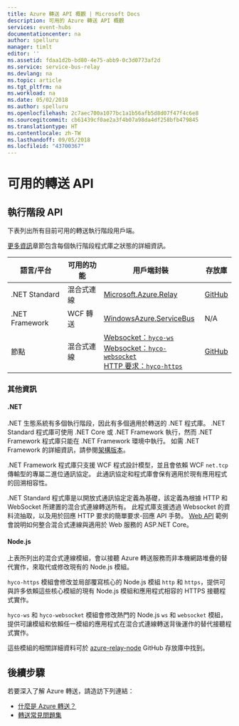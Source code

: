 ```yaml
---
title: Azure 轉送 API 概觀 | Microsoft Docs
description: 可用的 Azure 轉送 API 概觀
services: event-hubs
documentationcenter: na
author: spelluru
manager: timlt
editor: ''
ms.assetid: fdaa1d2b-bd80-4e75-abb9-0c3d0773af2d
ms.service: service-bus-relay
ms.devlang: na
ms.topic: article
ms.tgt_pltfrm: na
ms.workload: na
ms.date: 05/02/2018
ms.author: spelluru
ms.openlocfilehash: 2c7aec700a1077bc1a1b56afb5d8d07f47f4c6e8
ms.sourcegitcommit: cb61439cf0ae2a3f4b07a98da4df258bfb479845
ms.translationtype: HT
ms.contentlocale: zh-TW
ms.lasthandoff: 09/05/2018
ms.locfileid: "43700367"
---
```

# <a name="available-relay-apis"></a>可用的轉送 API

## <a name="runtime-apis"></a>執行階段 API

下表列出所有目前可用的轉送執行階段用戶端。

[更多資訊](#additional-information)章節包含每個執行階段程式庫之狀態的詳細資訊。

| 語言/平台 | 可用的功能 | 用戶端封裝 | 存放庫 |
| --- | --- | --- | --- |
| .NET Standard | 混合式連線 | [Microsoft.Azure.Relay](https://www.nuget.org/packages/Microsoft.Azure.Relay/) | [GitHub](https://github.com/azure/azure-relay-dotnet) |
| .NET Framework | WCF 轉送 | [WindowsAzure.ServiceBus](https://www.nuget.org/packages/WindowsAzure.ServiceBus/) | N/A |
| 節點 | 混合式連線 | [Websocket：`hyco-ws`](https://www.npmjs.com/package/hyco-ws)<br/>[Websocket：`hyco-websocket`](https://www.npmjs.com/package/hyco-websocket)<br/>[HTTP 要求：`hyco-https`](https://www.npmjs.com/package/hyco-https) | [GitHub](https://github.com/Azure/azure-relay-node) |

### <a name="additional-information"></a>其他資訊

#### <a name="net"></a>.NET

.NET 生態系統有多個執行階段，因此有多個適用於轉送的 .NET 程式庫。 .NET Standard 程式庫可使用 .NET Core 或 .NET Framework 執行，然而 .NET Framework 程式庫只能在 .NET Framework 環境中執行。 如需 .NET Framework 的詳細資訊，請參閱[架構版本](/dotnet/articles/standard/frameworks#framework-versions)。

.NET Framework 程式庫只支援 WCF 程式設計模型，並且會依賴 WCF `net.tcp` 傳輸型的專屬二進位通訊協定。 此通訊協定和程式庫會保有適用於現有應用程式的回溯相容性。

.NET Standard 程式庫是以開放式通訊協定定義為基礎，該定義為根據 HTTP 和 WebSocket 所建置的混合式連線轉送所有。 此程式庫支援透過 Websocket 的資料流抽取，以及用於回應 HTTP 要求的簡單要求-回應 API 手勢。 [Web API](https://github.com/Azure/azure-relay-dotnet) 範例會說明如何整合混合式連線與適用於 Web 服務的 ASP.NET Core。

#### <a name="nodejs"></a>Node.js

上表所列出的混合式連線模組，會以接聽 Azure 轉送服務而非本機網路堆疊的替代實作，來取代或修改現有的 Node.js 模組。

`hyco-https` 模組會修改並局部覆寫核心的 Node.js 模組 `http` 和 `https`，提供可與許多依賴這些核心模組的現有 Node.js 模組和應用程式相容的 HTTPS 接聽程式實作。

`hyco-ws` 和 `hyco-websocket` 模組會修改熱門的 Node.js `ws` 和 `websocket` 模組，提供可讓模組和依賴任一模組的應用程式在混合式連線轉送背後運作的替代接聽程式實作。

這些模組的相關詳細資料可於 [azure-relay-node](https://github.com/Azure/azure-relay-node) GitHub 存放庫中找到。

## <a name="next-steps"></a>後續步驟

若要深入了解 Azure 轉送，請造訪下列連結：
* [什麼是 Azure 轉送？](relay-what-is-it.md)
* [轉送常見問題集](relay-faq.md)